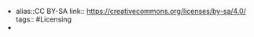 ---
---

- alias::CC BY-SA
  link:: https://creativecommons.org/licenses/by-sa/4.0/
  tags:: #Licensing
-